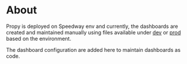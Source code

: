 # About

Propy is deployed on Speedway env and currently, the dashboards are created and maintained manually using files available under [dev](./dev) or [prod](./prod/) based on the environment.

The dashboard configuration are added here to maintain dashboards as code.

